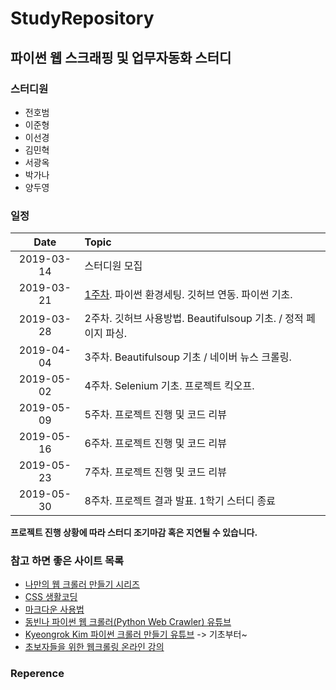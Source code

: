 # StudyRepository
## 파이썬 웹 스크래핑 및 업무자동화 스터디
### 스터디원
* 전호범 
* 이준형
* 이선경
* 김민혁
* 서광옥
* 박가나
* 양두영

### 일정  
| Date | Topic |  
|:------------:|:----------------|  
|2019-03-14    | 스터디원 모집 |  
|2019-03-21    | [1주차](https://github.com/WebScrapingStudy/StudyRepository/tree/master/1%EC%A3%BC%EC%B0%A8). 파이썬 환경세팅. 깃허브 연동. 파이썬 기초. |     
|2019-03-28    | 2주차. 깃허브 사용방법. Beautifulsoup 기초. / 정적 페이지 파싱.|  
|2019-04-04    | 3주차. Beautifulsoup 기초 / 네이버 뉴스 크롤링. |
|2019-05-02    | 4주차. Selenium 기초. 프로젝트 킥오프. |
|2019-05-09    | 5주차. 프로젝트 진행 및 코드 리뷰 |
|2019-05-16    | 6주차. 프로젝트 진행 및 코드 리뷰 |
|2019-05-23    | 7주차. 프로젝트 진행 및 코드 리뷰 |
|2019-05-30    | 8주차. 프로젝트 결과 발표. 1학기 스터디 종료 |
 
**프로젝트 진행 상황에 따라 스터디 조기마감 혹은 지연될 수 있습니다.**

### 참고 하면 좋은 사이트 목록
* [나만의 웹 크롤러 만들기 시리즈](https://beomi.github.io/gb-crawling/)
* [CSS 생활코딩](https://opentutorials.org/course/3086)
* [마크다운 사용법](https://gist.github.com/ninanung/946cd0e2e09bd5a94964ff8b612a9012)
* [동빈나 파이썬 웹 크롤러(Python Web Crawler) 유튜브](https://www.youtube.com/watch?v=kiowbtjDrWo&list=PLRx0vPvlEmdCZ_5prmWXfuMf0lM43BrQU)
* [Kyeongrok Kim 파이썬 크롤러 만들기 유튜브](https://www.youtube.com/watch?v=PNpS2Id8qyc&list=PLAdQRRy4vtQRzdg7D9n1rkDp9DIeWpBQ9) -> 기초부터~
* [초보자들을 위한 웹크롤링 온라인 강의](https://github.com/etilelab/WebCrawlingStudy)

### Reperence
